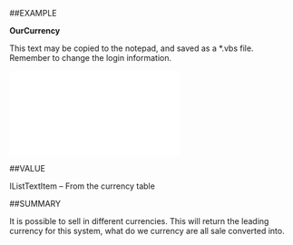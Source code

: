 
##EXAMPLE

**OurCurrency**

This text may be copied to the notepad, and saved as a *.vbs file. Remember to change the login information.

![](..\..\Examples\vbs\SOSale.OurCurrency.vbs.txt)


##VALUE

IListTextItem – From the currency table


##SUMMARY

It is possible to sell in different currencies. This will return the leading currency for this system, what do we currency are all sale converted into.

